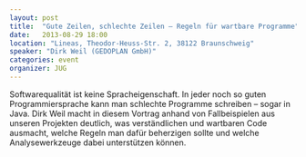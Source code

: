 ```yaml
---
layout: post
title:  "Gute Zeilen, schlechte Zeilen – Regeln für wartbare Programme"
date:   2013-08-29 18:00
location: "Lineas, Theodor-Heuss-Str. 2, 38122 Braunschweig"
speaker: "Dirk Weil (GEDOPLAN GmbH)"
categories: event
organizer: JUG
---
```

Softwarequalität ist keine Spracheigenschaft. In jeder noch so guten Programmiersprache kann man
schlechte Programme schreiben – sogar in Java. Dirk Weil macht in diesem Vortrag anhand von Fallbeispielen aus unseren
Projekten deutlich, was verständlichen und wartbaren Code ausmacht, welche Regeln man dafür beherzigen sollte und
welche Analysewerkzeuge dabei unterstützen können.
